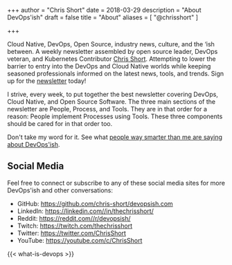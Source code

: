 +++
author = "Chris Short"
date = 2018-03-29
description = "About DevOps'ish"
draft = false
title = "About"
aliases = [
    "@chrisshort"
]

+++


Cloud Native, DevOps, Open Source, industry news, culture, and the ‘ish between. A weekly newsletter assembled by open source leader, DevOps veteran, and Kubernetes Contributor [Chris Short](https://chrisshort.me/). Attempting to lower the barrier to entry into the DevOps and Cloud Native worlds while keeping seasoned professionals informed on the latest news, tools, and trends. Sign up for the [newsletter](/subscribe/) today!

I strive, every week, to put together the best newsletter covering DevOps, Cloud Native, and Open Source Software. The three main sections of the newsletter are People, Process, and Tools. They are in that order for a reason: People implement Processes using Tools. These three components should be cared for in that order too.

Don't take my word for it. See what [people way smarter than me are saying about DevOps'ish](/praise/).

## Social Media

Feel free to connect or subscribe to any of these social media sites for more DevOps'ish and other conversations:

* GitHub: <https://github.com/chris-short/devopsish.com>
* LinkedIn: <https://linkedin.com//in/thechrisshort/>
* Reddit: <https://reddit.com//r/devopsish/>
* Twitch: <https://twitch.com/thechrisshort>
* Twitter: <https://twitter.com/ChrisShort>
* YouTube: <https://youtube.com/c/ChrisShort>

{{< what-is-devops >}}
